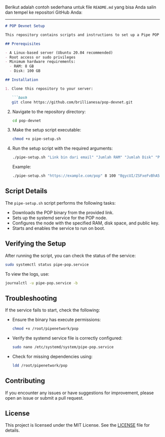Berikut adalah contoh sederhana untuk file `README.md` yang bisa Anda salin dan tempel ke repositori GitHub Anda:

---

```markdown
# POP Devnet Setup

This repository contains scripts and instructions to set up a Pipe POP Node on your server.

## Prerequisites

- A Linux-based server (Ubuntu 20.04 recommended)
- Root access or sudo privileges
- Minimum hardware requirements:
  - RAM: 8 GB
  - Disk: 100 GB

## Installation

1. Clone this repository to your server:

   ```bash
   git clone https://github.com/brillianesa/pop-devnet.git
   ```

2. Navigate to the repository directory:

   ```bash
   cd pop-devnet
   ```

3. Make the setup script executable:

   ```bash
   chmod +x pipe-setup.sh
   ```

4. Run the setup script with the required arguments:

   ```bash
   ./pipe-setup.sh "Link bin dari email" "Jumlah RAM" "Jumlah Disk" "Public Key"
   ```

   Example:

   ```bash
   ./pipe-setup.sh "https://example.com/pop" 8 100 "BgycUI/ZSFxeFvBhA5ymahe383A6dsdw22422scXVYzd"
   ```

## Script Details

The `pipe-setup.sh` script performs the following tasks:

- Downloads the POP binary from the provided link.
- Sets up the systemd service for the POP node.
- Configures the node with the specified RAM, disk space, and public key.
- Starts and enables the service to run on boot.

## Verifying the Setup

After running the script, you can check the status of the service:

```bash
sudo systemctl status pipe-pop.service
```

To view the logs, use:

```bash
journalctl -u pipe-pop.service -b
```

## Troubleshooting

If the service fails to start, check the following:

- Ensure the binary has execute permissions:
  ```bash
  chmod +x /root/pipenetwork/pop
  ```
- Verify the systemd service file is correctly configured:
  ```bash
  sudo nano /etc/systemd/system/pipe-pop.service
  ```
- Check for missing dependencies using:
  ```bash
  ldd /root/pipenetwork/pop
  ```

## Contributing

If you encounter any issues or have suggestions for improvement, please open an issue or submit a pull request.

## License

This project is licensed under the MIT License. See the [LICENSE](LICENSE) file for details.
